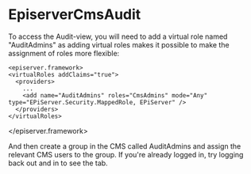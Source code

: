 # EpiserverCmsAudit

To access the Audit-view, you will need to add a virtual role named "AuditAdmins" as adding virtual roles makes it possible to make the assignment of roles more flexible:

    <episerver.framework>
    <virtualRoles addClaims="true">
      <providers>
        ...
        <add name="AuditAdmins" roles="CmsAdmins" mode="Any" type="EPiServer.Security.MappedRole, EPiServer" />
      </providers>
    </virtualRoles>
  </episerver.framework>

And then create a group in the CMS called AuditAdmins and assign the relevant CMS users to the group. If you're already logged in, try logging back out and in to see the tab.
